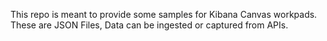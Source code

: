 This repo is meant to provide some samples for Kibana Canvas workpads.
These are JSON Files, Data can be ingested or captured from APIs.

